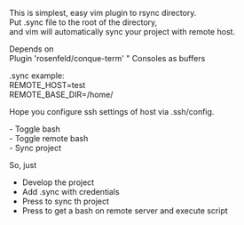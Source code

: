This is simplest, easy  vim plugin to rsync directory.  
Put .sync file to the root of the directory,  
and vim will automatically sync your project with remote host.  
  
Depends on  
Plugin 'rosenfeld/conque-term'          " Consoles as buffers  
  
.sync example:  
REMOTE_HOST=test  
REMOTE_BASE_DIR=/home/<username>  
  
Hope you configure ssh settings of host via .ssh/config.  
  
<F5> - Toggle bash  
<F6> - Toggle remote bash  
<F7> - Sync project  
  
So, just   
* Develop the project  
* Add .sync with credentials  
* Press <F7> to sync th project  
* Press <F6> to get a bash on remote server and execute script  

